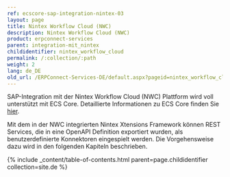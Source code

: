 ```yaml
---
ref: ecscore-sap-integration-nintex-03
layout: page
title: Nintex Workflow Cloud (NWC)
description: Nintex Workflow Cloud (NWC)
product: erpconnect-services
parent: integration-mit_nintex
childidentifier: nintex_workflow_cloud
permalink: /:collection/:path
weight: 2
lang: de_DE
old_url: /ERPConnect-Services-DE/default.aspx?pageid=nintex_workflow_cloud
---
```


SAP-Integration mit der Nintex Workflow Cloud (NWC) Plattform wird voll unterstützt mit ECS Core. Detaillierte Informationen zu ECS Core finden Sie [hier](../ecs-core).

Mit dem in der NWC integrierten Nintex Xtensions Framework können REST Services, die in eine OpenAPI Definition exportiert wurden, als benutzerdefinierte Konnektoren eingespielt werden. Die Vorgehensweise dazu wird in den folgenden Kapiteln beschrieben. 

{% include _content/table-of-contents.html parent=page.childidentifier collection=site.de %}